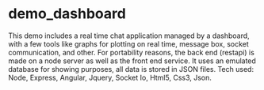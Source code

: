 # demo_dashboard
This demo includes a real time chat application managed by a dashboard, with a few tools like graphs for plotting on real time, message box, socket communication, and other. For portability reasons, the back end (restapi) is made on a node server as well as the front end service. It uses an emulated database for showing purposes, all data is stored in JSON files. Tech used: Node, Express, Angular, Jquery, Socket Io, Html5, Css3, Json.

